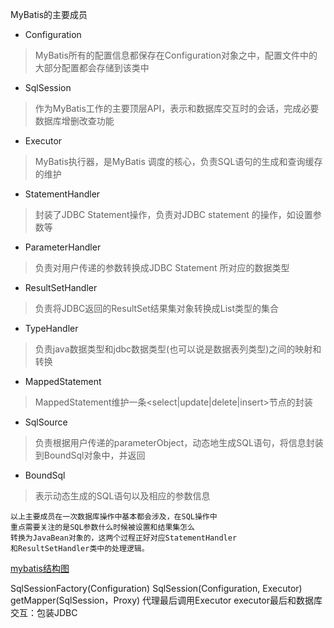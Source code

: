 MyBatis的主要成员
+ Configuration
>MyBatis所有的配置信息都保存在Configuration对象之中，配置文件中的大部分配置都会存储到该类中
- SqlSession
>作为MyBatis工作的主要顶层API，表示和数据库交互时的会话，完成必要数据库增删改查功能
+ Executor
>MyBatis执行器，是MyBatis 调度的核心，负责SQL语句的生成和查询缓存的维护
- StatementHandler
>封装了JDBC Statement操作，负责对JDBC statement 的操作，如设置参数等
+ ParameterHandler
>负责对用户传递的参数转换成JDBC Statement 所对应的数据类型
- ResultSetHandler
>负责将JDBC返回的ResultSet结果集对象转换成List类型的集合
+ TypeHandler
>负责java数据类型和jdbc数据类型(也可以说是数据表列类型)之间的映射和转换
- MappedStatement
>MappedStatement维护一条<select|update|delete|insert>节点的封装
+ SqlSource
>负责根据用户传递的parameterObject，动态地生成SQL语句，将信息封装到BoundSql对象中，并返回
- BoundSql
>表示动态生成的SQL语句以及相应的参数信息

    以上主要成员在一次数据库操作中基本都会涉及，在SQL操作中
    重点需要关注的是SQL参数什么时候被设置和结果集怎么
    转换为JavaBean对象的，这两个过程正好对应StatementHandler
    和ResultSetHandler类中的处理逻辑。

[mybatis结构图](http://img.blog.csdn.net/20141028140852531?watermark/2/text/aHR0cDovL2Jsb2cuY3Nkbi5uZXQvbHVhbmxvdWlz/font/5a6L5L2T/fontsize/400/fill/I0JBQkFCMA==/dissolve/70/gravity/SouthEast)



SqlSessionFactory(Configuration)
    SqlSession(Configuration, Executor)
        getMapper(SqlSession，Proxy)
            代理最后调用Executor
             executor最后和数据库交互：包装JDBC